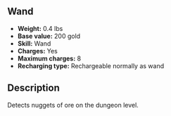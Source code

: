 ## Wand
- **Weight:** 0.4 lbs
- **Base value:** 200 gold
- **Skill:** Wand
- **Charges:** Yes
- **Maximum charges:** 8
- **Recharging type:** Rechargeable normally as wand
## Description
Detects nuggets of ore on the dungeon level.
